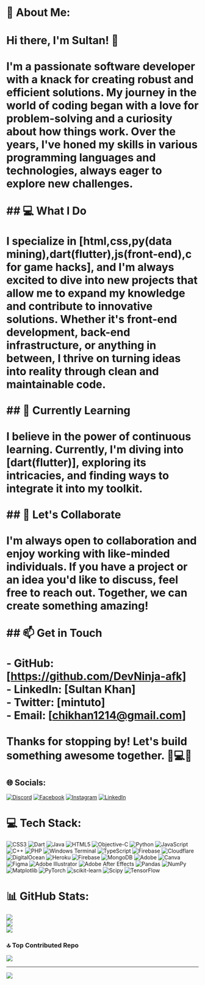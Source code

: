 # 💫 About Me:
# Hi there, I'm Sultan! 👋<br><br>I'm a passionate software developer with a knack for creating robust and efficient solutions. My journey in the world of coding began with a love for problem-solving and a curiosity about how things work. Over the years, I've honed my skills in various programming languages and technologies, always eager to explore new challenges.<br><br>## 💻 What I Do<br><br>I specialize in [html,css,py(data mining),dart(flutter),js(front-end),c for game hacks], and I'm always excited to dive into new projects that allow me to expand my knowledge and contribute to innovative solutions. Whether it's front-end development, back-end infrastructure, or anything in between, I thrive on turning ideas into reality through clean and maintainable code.<br><br>## 🌱 Currently Learning<br><br>I believe in the power of continuous learning. Currently, I'm diving into [dart(flutter)], exploring its intricacies, and finding ways to integrate it into my toolkit.<br><br>## 🚀 Let's Collaborate<br><br>I'm always open to collaboration and enjoy working with like-minded individuals. If you have a project or an idea you'd like to discuss, feel free to reach out. Together, we can create something amazing!<br><br>## 📫 Get in Touch<br><br>- GitHub: [https://github.com/DevNinja-afk]<br>- LinkedIn: [Sultan Khan]<br>- Twitter: [mintuto]<br>- Email: [chikhan1214@gmail.com]<br><br>Thanks for stopping by! Let's build something awesome together. 👨💻✨<br>


## 🌐 Socials:
[![Discord](https://img.shields.io/badge/Discord-%237289DA.svg?logo=discord&logoColor=white)](https://discord.gg/s3c_.) [![Facebook](https://img.shields.io/badge/Facebook-%231877F2.svg?logo=Facebook&logoColor=white)](https://facebook.com/sultankhan1215) [![Instagram](https://img.shields.io/badge/Instagram-%23E4405F.svg?logo=Instagram&logoColor=white)](https://instagram.com/0xdef) [![LinkedIn](https://img.shields.io/badge/LinkedIn-%230077B5.svg?logo=linkedin&logoColor=white)](https://linkedin.com/in/sultankhan) 

# 💻 Tech Stack:
![CSS3](https://img.shields.io/badge/css3-%231572B6.svg?style=for-the-badge&logo=css3&logoColor=white) ![Dart](https://img.shields.io/badge/dart-%230175C2.svg?style=for-the-badge&logo=dart&logoColor=white) ![Java](https://img.shields.io/badge/java-%23ED8B00.svg?style=for-the-badge&logo=openjdk&logoColor=white) ![HTML5](https://img.shields.io/badge/html5-%23E34F26.svg?style=for-the-badge&logo=html5&logoColor=white) ![Objective-C](https://img.shields.io/badge/OBJECTIVE--C-%233A95E3.svg?style=for-the-badge&logo=apple&logoColor=white) ![Python](https://img.shields.io/badge/python-3670A0?style=for-the-badge&logo=python&logoColor=ffdd54) ![JavaScript](https://img.shields.io/badge/javascript-%23323330.svg?style=for-the-badge&logo=javascript&logoColor=%23F7DF1E) ![C++](https://img.shields.io/badge/c++-%2300599C.svg?style=for-the-badge&logo=c%2B%2B&logoColor=white) ![PHP](https://img.shields.io/badge/php-%23777BB4.svg?style=for-the-badge&logo=php&logoColor=white) ![Windows Terminal](https://img.shields.io/badge/Windows%20Terminal-%234D4D4D.svg?style=for-the-badge&logo=windows-terminal&logoColor=white) ![TypeScript](https://img.shields.io/badge/typescript-%23007ACC.svg?style=for-the-badge&logo=typescript&logoColor=white) ![Firebase](https://img.shields.io/badge/firebase-%23039BE5.svg?style=for-the-badge&logo=firebase) ![Cloudflare](https://img.shields.io/badge/Cloudflare-F38020?style=for-the-badge&logo=Cloudflare&logoColor=white) ![DigitalOcean](https://img.shields.io/badge/DigitalOcean-%230167ff.svg?style=for-the-badge&logo=digitalOcean&logoColor=white) ![Heroku](https://img.shields.io/badge/heroku-%23430098.svg?style=for-the-badge&logo=heroku&logoColor=white) ![Firebase](https://img.shields.io/badge/Firebase-039BE5?style=for-the-badge&logo=Firebase&logoColor=white) ![MongoDB](https://img.shields.io/badge/MongoDB-%234ea94b.svg?style=for-the-badge&logo=mongodb&logoColor=white) ![Adobe](https://img.shields.io/badge/adobe-%23FF0000.svg?style=for-the-badge&logo=adobe&logoColor=white) ![Canva](https://img.shields.io/badge/Canva-%2300C4CC.svg?style=for-the-badge&logo=Canva&logoColor=white) ![Figma](https://img.shields.io/badge/figma-%23F24E1E.svg?style=for-the-badge&logo=figma&logoColor=white) ![Adobe Illustrator](https://img.shields.io/badge/adobe%20illustrator-%23FF9A00.svg?style=for-the-badge&logo=adobe%20illustrator&logoColor=white) ![Adobe After Effects](https://img.shields.io/badge/Adobe%20After%20Effects-9999FF.svg?style=for-the-badge&logo=Adobe%20After%20Effects&logoColor=white) ![Pandas](https://img.shields.io/badge/pandas-%23150458.svg?style=for-the-badge&logo=pandas&logoColor=white) ![NumPy](https://img.shields.io/badge/numpy-%23013243.svg?style=for-the-badge&logo=numpy&logoColor=white) ![Matplotlib](https://img.shields.io/badge/Matplotlib-%23ffffff.svg?style=for-the-badge&logo=Matplotlib&logoColor=black) ![PyTorch](https://img.shields.io/badge/PyTorch-%23EE4C2C.svg?style=for-the-badge&logo=PyTorch&logoColor=white) ![scikit-learn](https://img.shields.io/badge/scikit--learn-%23F7931E.svg?style=for-the-badge&logo=scikit-learn&logoColor=white) ![Scipy](https://img.shields.io/badge/SciPy-%230C55A5.svg?style=for-the-badge&logo=scipy&logoColor=%white) ![TensorFlow](https://img.shields.io/badge/TensorFlow-%23FF6F00.svg?style=for-the-badge&logo=TensorFlow&logoColor=white)
# 📊 GitHub Stats:
![](https://github-readme-stats.vercel.app/api?username=DevNinja-afk&theme=dark&hide_border=false&include_all_commits=false&count_private=false)<br/>
![](https://github-readme-streak-stats.herokuapp.com/?user=DevNinja-afk&theme=dark&hide_border=false)<br/>
![](https://github-readme-stats.vercel.app/api/top-langs/?username=DevNinja-afk&theme=dark&hide_border=false&include_all_commits=false&count_private=false&layout=compact)

### 🔝 Top Contributed Repo
![](https://github-contributor-stats.vercel.app/api?username=DevNinja-afk&limit=5&theme=dark&combine_all_yearly_contributions=true)

---
[![](https://visitcount.itsvg.in/api?id=DevNinja-afk&icon=0&color=0)](https://visitcount.itsvg.in)

<!-- Proudly created with GPRM ( https://gprm.itsvg.in ) -->

